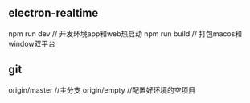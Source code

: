 ## electron-realtime
npm run dev // 开发环境app和web热启动
npm run build // 打包macos和window双平台

## git
origin/master //主分支
origin/empty //配置好环境的空项目